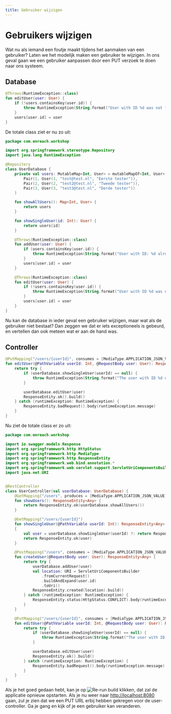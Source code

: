 ```yaml
---
title: Gebruiker wijzigen
---
```


# Gebruikers wijzigen

Wat nu als iemand een foutje maakt tijdens het aanmaken van een gebruiker? Laten we het modelijk maken
een gebruiker te wijzigen. In ons geval gaan we een gebruiker aanpassen door een PUT verzoek te doen
naar ons systeem.

## Database
```kotlin
@Throws(RuntimeException::class)
fun editUser(user: User) {
    if (!users.containsKey(user.id)) {
        throw RuntimeException(String.format("User with ID %d was not found for editing"))
    }
    users[user.id] = user
}
```
De totale class ziet er nu zo uit:
```kotlin
package com.enreach.workshop

import org.springframework.stereotype.Repository
import java.lang.RuntimeException

@Repository
class UserDatabase {
    private val users: MutableMap<Int, User> = mutableMapOf<Int, User>(
        Pair(1, User(1, "test@test.nl", "Eerste tester")),
        Pair(2, User(2, "test2@test.nl", "Tweede tester")),
        Pair(3, User(3, "test3@test.nl", "Derde tester"))
    )

    fun showAllUsers(): Map<Int, User> {
        return users
    }

    fun showSingleUser(id: Int): User? {
        return users[id]
    }

    @Throws(RuntimeException::class)
    fun addUser(user: User) {
        if (users.containsKey(user.id)) {
            throw RuntimeException(String.format("User with ID: %d already exists, can not add that user again", user.id))
        }
        users[user.id] = user
    }

    @Throws(RuntimeException::class)
    fun editUser(user: User) {
        if (!users.containsKey(user.id)) {
            throw RuntimeException(String.format("User with ID %d was not found for editing"))
        }
        users[user.id] = user
    }
}
```
Nu kan de database in ieder geval een gebruiker wijzigen, maar wat als de gebruiker niet bestaat? Dan zeggen we
dat er iets exceptioneels is gebeurd, en vertellen dan ook meteen wat er aan de hand was.

## Controller
```kotlin
@PutMapping("/users/{userId}", consumes = [MediaType.APPLICATION_JSON_VALUE])
fun editUser(@PathVariable userId: Int, @RequestBody user: User): ResponseEntity<Any> {
    return try {
        if (userDatabase.showSingleUser(userId) == null) {
            throw RuntimeException(String.format("The user with ID %d does not exist can not continue", userId))
        }

        userDatabase.editUser(user)
        ResponseEntity.ok().build()
    } catch (runtimeException: RuntimeException) {
        ResponseEntity.badRequest().body(runtimeException.message)
    }
}
```

Nu ziet de totale class er zo uit:
```kotlin
package com.enreach.workshop

import io.swagger.models.Response
import org.springframework.http.HttpStatus
import org.springframework.http.MediaType
import org.springframework.http.ResponseEntity
import org.springframework.web.bind.annotation.*
import org.springframework.web.servlet.support.ServletUriComponentsBuilder
import java.net.URI


@RestController
class UserController(val userDatabase: UserDatabase) {
    @GetMapping("/users", produces = [MediaType.APPLICATION_JSON_VALUE])
    fun showUsers(): ResponseEntity<Any> {
        return ResponseEntity.ok(userDatabase.showAllUsers())
    }

    @GetMapping("/users/{userId}")
    fun showSingleUser(@PathVariable userId: Int): ResponseEntity<Any>
    {
        val user = userDatabase.showSingleUser(userId) ?: return ResponseEntity.notFound().build()
        return ResponseEntity.ok(user)
    }

    @PostMapping("/users", consumes = [MediaType.APPLICATION_JSON_VALUE])
    fun createUser(@RequestBody user: User): ResponseEntity<Any> {
        return try {
            userDatabase.addUser(user)
            val location: URI = ServletUriComponentsBuilder
                .fromCurrentRequest()
                .buildAndExpand(user.id)
                .toUri()
            ResponseEntity.created(location).build()
        } catch (runtimeException: RuntimeException) {
            ResponseEntity.status(HttpStatus.CONFLICT).body(runtimeException.message)
        }
    }

    @PutMapping("/users/{userId}", consumes = [MediaType.APPLICATION_JSON_VALUE])
    fun editUser(@PathVariable userId: Int, @RequestBody user: User): ResponseEntity<Any> {
        return try {
            if (userDatabase.showSingleUser(userId) == null) {
                throw RuntimeException(String.format("The user with ID %d does not exist can not continue", userId))
            }

            userDatabase.editUser(user)
            ResponseEntity.ok().build()
        } catch (runtimeException: RuntimeException) {
            ResponseEntity.badRequest().body(runtimeException.message)
        }
    }
}
```

Als je het goed gedaan hebt, kan je op ![Re-run build](/re_run.png) klikken, dat zal de applicatie opnieuw opstarten. Als
je nu weer naar [http://localhost:8080](http://lodalhost:8080) gaan, zul je zien dat we een PUT URL erbij hebben
gekregen voor de user-controller. Ga je gang en kijk of je een gebruiker kan veranderen.